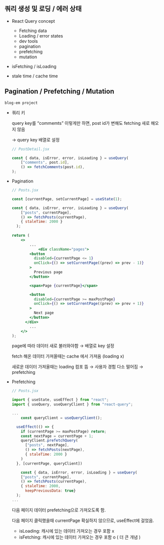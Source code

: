 ## 쿼리 생성 및 로딩 / 에러 상태

- React Query concept
    - Fetching data
    - Loading / error states
    - dev tools
    - pagination
    - prefetching
    - mutation
- isFetching / isLoading
    
- stale time / cache time


## Pagination / Prefetching / Mutation

`blog-em project`

- 쿼리 키
    
    query key를 “commemts” 이렇게만 하면, post id가 변해도 fetching 새로 해오지 않음
    
    → query key 배열로 설정
    
    ```jsx
    // PostDetail.jsx
    
    const { data, isError, error, isLoading } = useQuery(
        ["comments", post.id], 
        () => fetchComments(post.id), 
    );
    ```
    
- Pagination
    
    ```jsx
    // Posts.jsx
    
    const [currentPage, setCurrentPage] = useState(1);
    
    const { data, isError, error, isLoading } = useQuery(
        ["posts", currentPage],
        () => fetchPosts(currentPage),
        { staleTime: 2000 }
      );
     
    return (
    	<>
    		...
    			<div className="pages">
            <button
              disabled={currentPage <= 1}
              onClick={() => setCurrentPage((prev) => prev - 1)}
            >
              Previous page
            </button>
    
            <span>Page {currentPage}</span>
    
            <button
              disabled={currentPage >= maxPostPage}
              onClick={() => setCurrentPage((prev) => prev + 1)}
            >
              Next page
            </button>
          </div>
    		...
    	</>
    );
    ```
    
    page에 따라 데이터 새로 불러와야함 → 배열로 key 설정
    
    fetch 해온 데이터 가져올때는 cache 에서 가져옴 (loading x)
    
    새로운 데이터 가져올때는 loading 컴포 뜸 → 사용자 경험 다소 떨어짐 → prefetching
    
- Prefetching
    
    ```jsx
    // Posts.jsx
    
    import { useState, useEffect } from "react";
    import { useQuery, useQueryClient } from "react-query";
    
    ...
    	const queryClient = useQueryClient();
    
      useEffect(() => {
        if (currentPage >= maxPostPage) return;
        const nextPage = currentPage + 1;
        queryClient.prefetchQuery(
          ["posts", nextPage], 
          () => fetchPosts(nextPage),
          { staleTime: 2000 }
        )
      }, [currentPage, queryClient])
    
    	const { data, isError, error, isLoading } = useQuery(
        ["posts", currentPage],
        () => fetchPosts(currentPage),
        { staleTime: 2000,
          keepPreviousData: true}
      );
    ...
    ```
    
    다음 페이지 데이터 prefetching으로 가져오도록 함.
    
    다음 페이지 클릭했을때 currentPage 확실하지 않으므로, useEffect에 걸었음.
    
    - isLoading: 캐시에 있는 데이터 가져오는 경우 포함 x
    - isFetching: 캐시에 있는 데이터 가져오는 경우 포함 o ( 더 큰 개념 )
